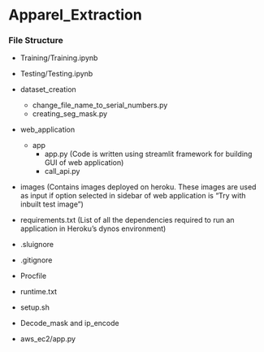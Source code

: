 # Apparel_Extraction

### File Structure

- Training/Training.ipynb 

- Testing/Testing.ipynb

- dataset_creation
  - change_file_name_to_serial_numbers.py
  - creating_seg_mask.py

- web_application
  - app
    - app.py (Code is written using streamlit framework for building GUI of web application)
    - call_api.py 
 - images (Contains images deployed on heroku. These images are used as input if option
selected in sidebar of web application is “Try with inbuilt test image”)
 - requirements.txt (List of all the dependencies required to run an application in Heroku’s dynos environment)
 - .sluignore
 - .gitignore
 - Procfile
 - runtime.txt
 - setup.sh
 - Decode_mask and ip_encode

- aws_ec2/app.py 


